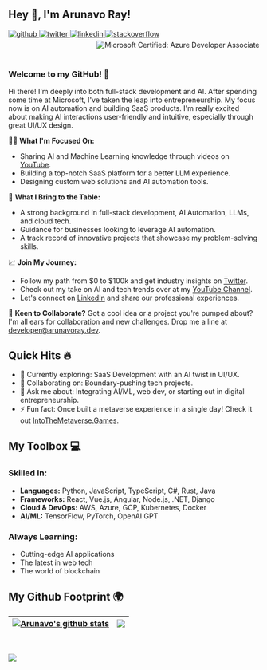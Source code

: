 ## Hey 👋, I'm Arunavo Ray!  

<a href="https://github.com/arunavo4" target="_blank">
<img src=https://img.shields.io/badge/github-%2324292e.svg?&style=for-the-badge&logo=github&logoColor=white alt=github style="margin-bottom: 5px;" />
</a>
<a href="https://twitter.com/ArunavoRay" target="_blank">
<img src=https://img.shields.io/badge/twitter-%2300acee.svg?&style=for-the-badge&logo=twitter&logoColor=white alt=twitter style="margin-bottom: 5px;" />
</a>
<a href="https://linkedin.com/in/arunavo-ray" target="_blank">
<img src=https://img.shields.io/badge/linkedin-%231E77B5.svg?&style=for-the-badge&logo=linkedin&logoColor=white alt=linkedin style="margin-bottom: 5px;" />
</a>
<a href="https://www.canva.com/design/DAFFRrcAdSc/BMgqaelmABvBwFWddMCRBg/view?utm_content=DAFFRrcAdSc&utm_campaign=designshare&utm_medium=link&utm_source=viewer" target="_blank">
<img src=https://img.shields.io/badge/Resume-%2300C4CC.svg?&style=for-the-badge&logo=canva&logoColor=white alt=stackoverflow style="margin-bottom: 5px;" />
</a>

<a href="https://www.credly.com/badges/d627265a-de22-4e38-b66e-22c5a3c279ab/public_url" target="_blank">
<img align="right" src=https://images.credly.com/size/110x110/images/63316b60-f62d-4e51-aacc-c23cb850089c/azure-developer-associate-600x600.png alt="Microsoft Certified: Azure Developer Associate" style="float: right;margin-bottom: 5px;" />
</a> 
<br>
<br>
<br>

### Welcome to my GitHub! 🚀

Hi there! I'm deeply into both full-stack development and AI. After spending some time at Microsoft, I've taken the leap into entrepreneurship. My focus now is on AI automation and building SaaS products. I'm really excited about making AI interactions user-friendly and intuitive, especially through great UI/UX design.

👨‍💻 **What I'm Focused On:**
- Sharing AI and Machine Learning knowledge through videos on [YouTube](#).
- Building a top-notch SaaS platform for a better LLM experience.
- Designing custom web solutions and AI automation tools.

💼 **What I Bring to the Table:**
- A strong background in full-stack development, AI Automation, LLMs, and cloud tech.
- Guidance for businesses looking to leverage AI automation.
- A track record of innovative projects that showcase my problem-solving skills.

📈 **Join My Journey:**
- Follow my path from $0 to $100k and get industry insights on [Twitter](https://twitter.com/ArunavoRay).
- Check out my take on AI and tech trends over at my [YouTube Channel](#).
- Let's connect on [LinkedIn](https://linkedin.com/in/arunavo-ray) and share our professional experiences.

📧 **Keen to Collaborate?**
Got a cool idea or a project you're pumped about? I'm all ears for collaboration and new challenges. Drop me a line at [developer@arunavoray.dev](mailto:developer@arunavoray.dev).

## Quick Hits 🔥

- 🔭 Currently exploring: SaaS Development with an AI twist in UI/UX.
- 👯 Collaborating on: Boundary-pushing tech projects.
- 💬 Ask me about: Integrating AI/ML, web dev, or starting out in digital entrepreneurship.
- ⚡ Fun fact: Once built a metaverse experience in a single day! Check it out [IntoTheMetaverse.Games](https://into-the-metaverse.vercel.app).

## My Toolbox 💻

### Skilled In:
- **Languages:** Python, JavaScript, TypeScript, C#, Rust, Java
- **Frameworks:** React, Vue.js, Angular, Node.js, .NET, Django
- **Cloud & DevOps:** AWS, Azure, GCP, Kubernetes, Docker
- **AI/ML:** TensorFlow, PyTorch, OpenAI GPT

### Always Learning:
- Cutting-edge AI applications
- The latest in web tech
- The world of blockchain

## My Github Footprint 🌍
| <a href="https://github.com/arunavo4"><img align="center" src="https://github-readme-stats.vercel.app/api?username=arunavo4&show_icons=true&include_all_commits=true&hide_border=true" alt="Arunavo's github stats" /></a> | <a href="https://github.com/arunavo4"><img align="center" src="https://github-readme-stats.vercel.app/api/top-langs/?username=arunavo4&layout=compact&hide_border=true" /></a> |
| ------------- | ------------- |

<br/>  

[![](https://visitcount.itsvg.in/api?id=arunavo4&color=12&icon=2)](https://visitcount.itsvg.in)
